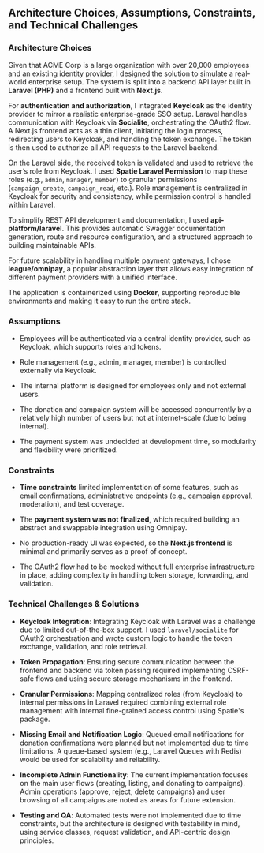 
## Architecture Choices, Assumptions, Constraints, and Technical Challenges

### Architecture Choices

Given that ACME Corp is a large organization with over 20,000 employees and an existing identity provider, I designed the solution to simulate a real-world enterprise setup. The system is split into a backend API layer built in **Laravel (PHP)** and a frontend built with **Next.js**.

For **authentication and authorization**, I integrated **Keycloak** as the identity provider to mirror a realistic enterprise-grade SSO setup. Laravel handles communication with Keycloak via **Socialite**, orchestrating the OAuth2 flow. A Next.js frontend acts as a thin client, initiating the login process, redirecting users to Keycloak, and handling the token exchange. The token is then used to authorize all API requests to the Laravel backend.

On the Laravel side, the received token is validated and used to retrieve the user’s role from Keycloak. I used **Spatie Laravel Permission** to map these roles (e.g., `admin`, `manager`, `member`) to granular permissions (`campaign_create`, `campaign_read`, etc.). Role management is centralized in Keycloak for security and consistency, while permission control is handled within Laravel.

To simplify REST API development and documentation, I used **api-platform/laravel**. This provides automatic Swagger documentation generation, route and resource configuration, and a structured approach to building maintainable APIs.

For future scalability in handling multiple payment gateways, I chose **league/omnipay**, a popular abstraction layer that allows easy integration of different payment providers with a unified interface.

The application is containerized using **Docker**, supporting reproducible environments and making it easy to run the entire stack.

### Assumptions

-   Employees will be authenticated via a central identity provider, such as Keycloak, which supports roles and tokens.

-   Role management (e.g., admin, manager, member) is controlled externally via Keycloak.

-   The internal platform is designed for employees only and not external users.

-   The donation and campaign system will be accessed concurrently by a relatively high number of users but not at internet-scale (due to being internal).

-   The payment system was undecided at development time, so modularity and flexibility were prioritized.


### Constraints

-   **Time constraints** limited implementation of some features, such as email confirmations, administrative endpoints (e.g., campaign approval, moderation), and test coverage.

-   The **payment system was not finalized**, which required building an abstract and swappable integration using Omnipay.

-   No production-ready UI was expected, so the **Next.js frontend** is minimal and primarily serves as a proof of concept.

-   The OAuth2 flow had to be mocked without full enterprise infrastructure in place, adding complexity in handling token storage, forwarding, and validation.


### Technical Challenges & Solutions

-   **Keycloak Integration**: Integrating Keycloak with Laravel was a challenge due to limited out-of-the-box support. I used `laravel/socialite` for OAuth2 orchestration and wrote custom logic to handle the token exchange, validation, and role retrieval.

-   **Token Propagation**: Ensuring secure communication between the frontend and backend via token passing required implementing CSRF-safe flows and using secure storage mechanisms in the frontend.

-   **Granular Permissions**: Mapping centralized roles (from Keycloak) to internal permissions in Laravel required combining external role management with internal fine-grained access control using Spatie's package.

-   **Missing Email and Notification Logic**: Queued email notifications for donation confirmations were planned but not implemented due to time limitations. A queue-based system (e.g., Laravel Queues with Redis) would be used for scalability and reliability.

-   **Incomplete Admin Functionality**: The current implementation focuses on the main user flows (creating, listing, and donating to campaigns). Admin operations (approve, reject, delete campaigns) and user browsing of all campaigns are noted as areas for future extension.

-   **Testing and QA**: Automated tests were not implemented due to time constraints, but the architecture is designed with testability in mind, using service classes, request validation, and API-centric design principles.